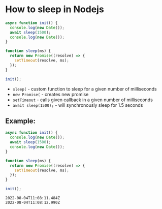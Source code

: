# How to sleep in Nodejs

```js
async function init() {
  console.log(new Date());
  await sleep(1500);
  console.log(new Date());
}

function sleep(ms) {
  return new Promise((resolve) => {
    setTimeout(resolve, ms);
  });
}

init();
```

- `sleep(` - custom function to sleep for a given number of milliseconds
- `new Promise(` - creates new promise
- `setTimeout` - calls given callback in a given number of milliseconds
- `await sleep(1500);` - will synchronously sleep for 1.5 seconds

## Example: 
```js
async function init() {
  console.log(new Date());
  await sleep(1500);
  console.log(new Date());
}

function sleep(ms) {
  return new Promise((resolve) => {
    setTimeout(resolve, ms);
  });
}

init();
```
```
2022-08-04T11:08:11.484Z
2022-08-04T11:08:12.990Z

```

